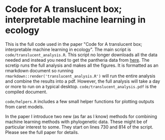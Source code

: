 # Code for A translucent box; interpretable machine learning in ecology

This is the full code used in the paper "Code for A translucent box; interpretable machine learning in ecology".
The main script is `code/translucent_analysis.R`. 
This script no longer downloads all the data needed and instead you need to get the pantheria data from [here](https://wiley.figshare.com/articles/dataset/Full_Archive/3531875).
The scretip runs the full analysis and makes all the figures.
It is formatted as an rmarkdown document so running `rmarkdown::render('translucent_analysis.R')` will run the entire analysis and combine the results into a pdf.
However, the full analysis will take a day or more to run on a typical desktop.
`code/translucent_analysis.pdf` is the compiled document.

`code/helpers.R` includes a few small helper functions for plotting outputs from caret models.

In the paper I introduce two new (as far as I know) methods for combining machine learning methods with phylogenetic data.
These might be of particular interest to some.
They start on lines 730 and 814 of the script.
Please see the full paper for details.